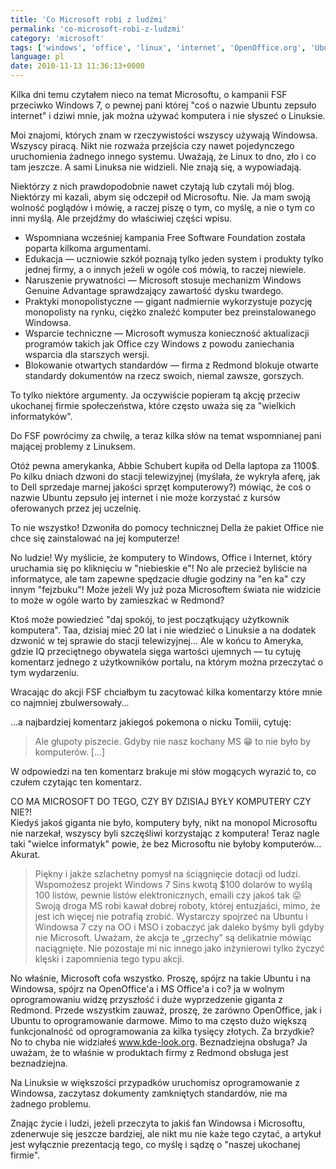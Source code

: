 ```yaml
---
title: 'Co Microsoft robi z ludźmi'
permalink: 'co-microsoft-robi-z-ludzmi'
category: 'microsoft'
tags: ['windows', 'office', 'linux', 'internet', 'OpenOffice.org', 'Ubuntu', 'Free Software Foundation', 'Przemyślenia']
language: pl
date: 2010-11-13 11:36:13+0000
---
```


Kilka dni temu czytałem nieco na temat Microsoftu, o kampanii FSF przeciwko Windows 7, o pewnej pani której "coś o nazwie Ubuntu zepsuło internet" i dziwi mnie, jak można używać komputera i nie słyszeć o Linuksie.

Moi znajomi, których znam w rzeczywistości wszyscy używają Windowsa. Wszyscy piracą. Nikt nie rozważa przejścia czy nawet pojedynczego uruchomienia żadnego innego systemu. Uważają, że Linux to dno, zło i co tam jeszcze. A sami Linuksa nie widzieli. Nie znają się, a wypowiadają.

Niektórzy z nich prawdopodobnie nawet czytają lub czytali mój blog. Niektórzy mi kazali, abym się odczepił od Microsoftu. Nie. Ja mam swoją wolność poglądów i mówię, a raczej piszę o tym, co myślę, a nie o tym co inni myślą. Ale przejdźmy do właściwiej części wpisu.

* Wspomniana wcześniej kampania Free Software Foundation została poparta kilkoma argumentami.
* Edukacja — uczniowie szkół poznają tylko jeden system i produkty tylko jednej firmy, a o innych jeżeli w ogóle coś mówią, to raczej niewiele.
* Naruszenie prywatności — Microsoft stosuje mechanizm Windows Genuine Advantage sprawdzający zawartość dysku twardego.
* Praktyki monopolistyczne — gigant nadmiernie wykorzystuje pozycję monopolisty na rynku, ciężko znaleźć komputer bez preinstalowanego Windowsa.
* Wsparcie techniczne — Microsoft wymusza konieczność aktualizacji programów takich jak Office czy Windows z powodu zaniechania wsparcia dla starszych wersji.
* Blokowanie otwartych standardów — firma z Redmond blokuje otwarte standardy dokumentów na rzecz swoich, niemal zawsze, gorszych.

To tylko niektóre argumenty. Ja oczywiście popieram tą akcję przeciw ukochanej firmie społeczeństwa, które często uważa się za "wielkich informatyków".

Do FSF powrócimy za chwilę, a teraz kilka słów na temat wspomnianej pani mającej problemy z Linuksem.

Otóż pewna amerykanka, Abbie Schubert kupiła od Della laptopa za 1100$. Po kilku dniach dzwoni do stacji telewizyjnej (myślała, że wykryła aferę, jak to Dell sprzedaje marnej jakości sprzęt komputerowy?) mówiąc, że coś o nazwie Ubuntu zepsuło jej internet i nie może korzystać z kursów oferowanych przez jej uczelnię.

To nie wszystko! Dzwoniła do pomocy technicznej Della że pakiet Office nie chce się zainstalować na jej komputerze!

No ludzie! Wy myślicie, że komputery to Windows, Office i Internet, który uruchamia się po kliknięciu w "niebieskie e"! No ale przecież byliście na informatyce, ale tam zapewne spędzacie długie godziny na "en ka" czy innym "fejzbuku"! Może jeżeli Wy już poza Microsoftem świata nie widzicie to może w ogóle warto by zamieszkać w Redmond?

Ktoś może powiedzieć "daj spokój, to jest początkujący użytkownik komputera". Taa, dzisiaj mieć 20 lat i nie wiedzieć o Linuksie a na dodatek dzwonić w tej sprawie do stacji telewizyjnej... Ale w końcu to Ameryka, gdzie IQ przeciętnego obywatela sięga wartości ujemnych — tu cytuję komentarz jednego z użytkowników portalu, na którym można przeczytać o tym wydarzeniu.

Wracając do akcji FSF chciałbym tu zacytować kilka komentarzy które mnie co najmniej zbulwersowały...

...a najbardziej komentarz jakiegoś pokemona o nicku Tomiii, cytuję:

> Ale głupoty piszecie. Gdyby nie nasz kochany MS 😁 to nie było by komputerów. \[...\]

W odpowiedzi na ten komentarz brakuje mi słów mogących wyrazić to, co czułem czytając ten komentarz.

CO MA MICROSOFT DO TEGO, CZY BY DZISIAJ BYŁY KOMPUTERY CZY NIE?!\
Kiedyś jakoś giganta nie było, komputery były, nikt na monopol Microsoftu nie narzekał, wszyscy byli szczęśliwi korzystając z komputera! Teraz nagle taki "wielce informatyk" powie, że bez Microsoftu nie byłoby komputerów... Akurat.

> Piękny i jakże szlachetny pomysł na ściągnięcie dotacji od ludzi. Wspomożesz projekt Windows 7 Sins kwotą $100 dolarów to wyślą 100 listów, pewnie listów elektronicznych, emaili czy jakoś tak 😛 Swoją droga MS robi kawał dobrej roboty, której entuzjaści, mimo, że jest ich więcej nie potrafią zrobić. Wystarczy spojrzeć na Ubuntu i Windowsa 7 czy na OO i MSO i zobaczyć jak daleko byśmy byli gdyby nie Microsoft. Uważam, że akcja te „grzechy” są delikatnie mówiąc naciągnięte. Nie pozostaje mi nic innego jako inżynierowi tylko życzyć klęski i zapomnienia tego typu akcji.

No właśnie, Microsoft cofa wszystko. Proszę, spójrz na takie Ubuntu i na Windowsa, spójrz na OpenOffice'a i MS Office'a i co? ja w wolnym oprogramowaniu widzę przyszłość i duże wyprzedzenie giganta z Redmond. Przede wszystkim zauważ, proszę, że zarówno OpenOffice, jak i Ubuntu to oprogramowanie darmowe. Mimo to ma często dużo większą funkcjonalność od oprogramowania za kilka tysięcy złotych. Za brzydkie? No to chyba nie widziałeś www.kde-look.org. Beznadziejna obsługa? Ja uważam, że to właśnie w produktach firmy z Redmond obsługa jest beznadziejna.

Na Linuksie w większości przypadków uruchomisz oprogramowanie z Windowsa, zaczytasz dokumenty zamkniętych standardów, nie ma żadnego problemu.

Znając życie i ludzi, jeżeli przeczyta to jakiś fan Windowsa i Microsoftu, zdenerwuje się jeszcze bardziej, ale nikt mu nie każe tego czytać, a artykuł jest wyłącznie prezentacją tego, co myślę i sądzę o "naszej ukochanej firmie".
